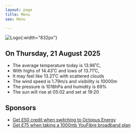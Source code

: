 ```yaml
---
layout: page
title: Menu
seo: Menu

---
```


![Logo](/images/logo.jpg){:width="832px"}

<!-- weather_marker starts -->
## On Thursday, 21 August 2025

- The average temperature today is 13.96˚C,
- With highs of 14.43˚C and lows of 13.71˚C,
- It may feel like 13.21˚C with scattered clouds
- The wind speed is 1.79m/s and visibility is 10000m
- The pressure is 1018hPa and humidity is 69%
- The sun will rise at 05:02 and set at 19:20

<!-- weather_marker ends -->

## Sponsors

- [Get £50 credit when switching to Octopus Energy](https://bit.ly/3oD1nnS)
- [Get £75 when taking a 1000mb YouFibre broadband plan](https://aklam.io/91zWhU?)
